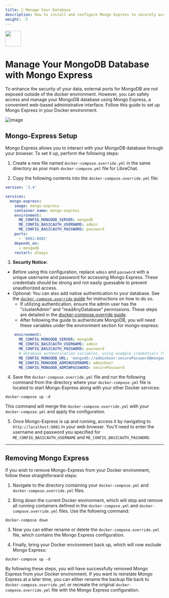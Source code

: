 ```yaml
---
title: 🍃 Manage Your Database
description: How to install and configure Mongo Express to securely access and manage your MongoDB database in Docker.
weight: -5
---
```


<img src="https://github.com/danny-avila/LibreChat/assets/32828263/4572dd35-8489-4cb1-a968-4fb5a871d6e5" height="50">


# Manage Your MongoDB Database with Mongo Express

To enhance the security of your data, external ports for MongoDB are not exposed outside of the docker environment. However, you can safely access and manage your MongoDB database using Mongo Express, a convenient web-based administrative interface. Follow this guide to set up Mongo Express in your Docker environment.

![image](https://github.com/danny-avila/LibreChat/assets/32828263/612cee31-7fc2-4660-98c0-06627e581bd8)


## Mongo-Express Setup

Mongo Express allows you to interact with your MongoDB database through your browser. To set it up, perform the following steps:

1. Create a new file named `docker-compose.override.yml` in the same directory as your main `docker-compose.yml` file for LibreChat.

2. Copy the following contents into the `docker-compose.override.yml` file:

```yaml
version: '3.4'

services:
  mongo-express:
    image: mongo-express
    container_name: mongo-express
    environment:
      ME_CONFIG_MONGODB_SERVER: mongodb
      ME_CONFIG_BASICAUTH_USERNAME: admin
      ME_CONFIG_BASICAUTH_PASSWORD: password
    ports:
      - '8081:8081'
    depends_on:
      - mongodb
    restart: always
```

3. **Security Notice:**

- Before using this configuration, replace `admin` and `password` with a unique username and password for accessing Mongo Express. These credentials should be strong and not easily guessable to prevent unauthorized access.
- Optional: You can also add native authentication to your database. See the [`docker-compose.override` guide](../install/configuration/docker_override.md#mongodb-authentication) for instructions on how to do so.
  - If utilizing authentication, ensure the admin user has the "clusterAdmin" and "readAnyDatabase" permissions. These steps are detailed in the [docker-compose.override guide](../install/configuration/docker_override.md#step-1-creating-an-admin-user).
  - After following the guide to authenticate MongoDB, you will need these variables under the environment section for mongo-express:

```yaml
    environment:
      ME_CONFIG_MONGODB_SERVER: mongodb
      ME_CONFIG_BASICAUTH_USERNAME: admin
      ME_CONFIG_BASICAUTH_PASSWORD: password
      # database authentication variables, using example credentials from guide
      ME_CONFIG_MONGODB_URL: 'mongodb://adminUser:securePassword@mongodb:27017'
      ME_CONFIG_MONGODB_ADMINUSERNAME: adminUser
      ME_CONFIG_MONGODB_ADMINPASSWORD: securePassword
```

4. Save the `docker-compose.override.yml` file and run the following command from the directory where your `docker-compose.yml` file is located to start Mongo-Express along with your other Docker services:

```
docker-compose up -d
```

This command will merge the `docker-compose.override.yml` with your `docker-compose.yml` and apply the configuration.

5. Once Mongo-Express is up and running, access it by navigating to `http://localhost:8081` in your web browser. You'll need to enter the username and password you specified for `ME_CONFIG_BASICAUTH_USERNAME` and `ME_CONFIG_BASICAUTH_PASSWORD`.

---

## Removing Mongo Express

If you wish to remove Mongo-Express from your Docker environment, follow these straightforward steps:

1. Navigate to the directory containing your `docker-compose.yml` and `docker-compose.override.yml` files.

2. Bring down the current Docker environment, which will stop and remove all running containers defined in the `docker-compose.yml` and `docker-compose.override.yml` files. Use the following command:

```
docker-compose down
```

3. Now you can either rename or delete the `docker-compose.override.yml` file, which contains the Mongo Express configuration.

4. Finally, bring your Docker environment back up, which will now exclude Mongo Express:

```
docker-compose up -d
```

By following these steps, you will have successfully removed Mongo Express from your Docker environment. If you want to reinstate Mongo Express at a later time, you can either rename the backup file back to `docker-compose.override.yml` or recreate the original `docker-compose.override.yml` file with the Mongo Express configuration.
